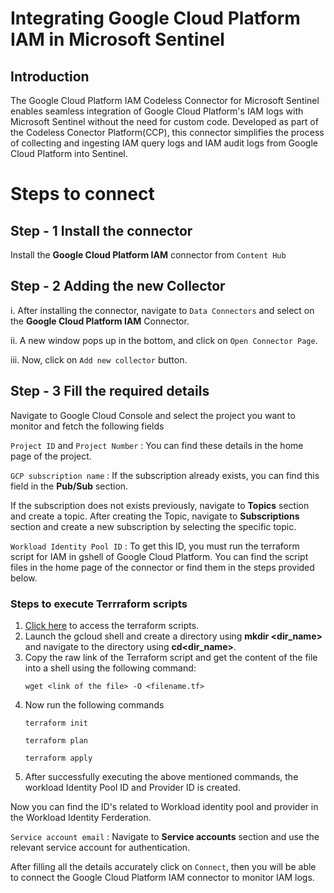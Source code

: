 # Integrating Google Cloud Platform IAM in Microsoft Sentinel
## Introduction
The Google Cloud Platform IAM Codeless Connector for Microsoft Sentinel enables seamless integration of Google Cloud Platform's IAM logs with Microsoft Sentinel without the need for custom code. Developed as part of the Codeless Conector Platform(CCP), this connector simplifies the process of collecting and ingesting IAM query logs and IAM audit logs from Google Cloud Platform into Sentinel.
# Steps to connect
## Step - 1 Install the connector
Install the **Google Cloud Platform IAM** connector from `Content Hub` 
## Step - 2 Adding the new Collector
i. After installing the connector, navigate to `Data Connectors` and select on the **Google Cloud Platform IAM** Connector.
 
ii. A new window pops up in the bottom, and click on `Open Connector Page`.
 
iii. Now, click on `Add new collector` button.
## Step - 3 Fill the required details
Navigate to Google Cloud Console and select the project you want to monitor and fetch the following fields
 
`Project ID` and `Project Number` : You can find these details in the home page of the project.
 
`GCP subscription name` : If the subscription already exists, you can find this field in the **Pub/Sub** section.
 
If the subscription does not exists previously, navigate to **Topics** section and create a topic. After creating the Topic, navigate to **Subscriptions** section and create a new subscription by selecting the specific topic.
 
`Workload Identity Pool ID` : To get this ID, you must run the terraform script for IAM in gshell of Google Cloud Platform. You can find the script files in the home page of the connector or find them in the steps provided below.
### Steps to execute Terrraform scripts
1. [Click here](https://github.com/v-hkopparala/v-hkopparala/blob/main/CCPIAMLOGS%201.tf) to access the terraform scripts.
2. Launch the gcloud shell and create a directory using **mkdir <dir_name>** and navigate to the directory using **cd<dir_name>**.
3. Copy the raw link of the Terraform script and get the content of the file into a shell using the following command:
   ```
   wget <link of the file> -O <filename.tf>
   ```
4. Now run the following commands
   ```
   terraform init
   ```
   ```
   terraform plan
   ```
   ```
   terraform apply
   ```
5. After successfully executing the above mentioned commands, the workload Identity Pool ID and Provider ID is created.

Now you can find the ID's related to Workload identity pool and provider in the Workload Identity Ferderation.

`Service account email` : Navigate to **Service accounts** section and use the relevant service account for authentication.

After filling all the details accurately click on `Connect`, then you will be able to connect the Google Cloud Platform IAM connector to monitor IAM logs.
   
